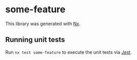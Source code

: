 # some-feature

This library was generated with [Nx](https://nx.dev).

## Running unit tests

Run `nx test some-feature` to execute the unit tests via [Jest](https://jestjs.io).

